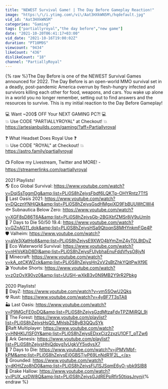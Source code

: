```yaml
---
title: "NEWEST Survival Game! | The Day Before Gameplay Reaction!"
image: "https:\/\/i.ytimg.com\/vi\/Aat3HXkWN5M\/hqdefault.jpg"
vid_id: "Aat3HXkWN5M"
categories: "Gaming"
tags: ["partiallyroyal","the day before","new game"]
date: "2021-10-20T06:41:17+03:00"
vid_date: "2021-10-16T19:00:02Z"
duration: "PT10M9S"
viewcount: "9434"
likeCount: "436"
dislikeCount: "18"
channel: "PartiallyRoyal"
---
```

{% raw %}The Day Before is one of the NEWEST Survival Games announced for 2022. The Day Before is an open-world MMO survival set in a deadly, post-pandemic America overrun by flesh-hungry infected and survivors killing each other for food, weapons, and cars. You wake up alone in a world you no longer remember, setting out to find answers and the resources to survive. This is my initial reaction to the Day Before Gameplay!<br /><br />💻 Want ~200$ OFF Your NEXT GAMING PC?!  💻<br />💥 Use CODE &quot;PARTIALLYROYAL&quot; at Checkout! 💥<br /><a rel="nofollow" target="blank" href="https://artesianbuilds.com/gaming/?aff=Partiallyroyal">https://artesianbuilds.com/gaming/?aff=Partiallyroyal</a><br /><br />❓ What Headset Does Royal Use ❓ <br />💥 Use CODE &quot;ROYAL&quot; at Checkout! 💥<br /> <a rel="nofollow" target="blank" href="https://astro.family/partiallyroyal">https://astro.family/partiallyroyal</a><br /><br />📺 Follow my Livestream, Twitter and MORE! - <a rel="nofollow" target="blank" href="https://streamerlinks.com/partiallyroyal">https://streamerlinks.com/partiallyroyal</a><br /><br />2021 Playlists!<br />🌎 Eco Global Survival: <a rel="nofollow" target="blank" href="https://www.youtube.com/watch?v=DqiSsTggmDg&amp;list=PLi0S8hZejysFbdf6LQKTp-OHYRntz7TfS">https://www.youtube.com/watch?v=DqiSsTggmDg&amp;list=PLi0S8hZejysFbdf6LQKTp-OHYRntz7TfS</a><br />🐛 Last Oasis 2021: <a rel="nofollow" target="blank" href="https://www.youtube.com/watch?v=DQcznYNHjQk&amp;list=PLi0S8hZejysGsdHMgxiXD9FbBUUWtCWi4">https://www.youtube.com/watch?v=DQcznYNHjQk&amp;list=PLi0S8hZejysGsdHMgxiXD9FbBUUWtCWi4</a><br />🐟 Subnautica Below Zero: <a rel="nofollow" target="blank" href="https://www.youtube.com/watch?v=XGF8sD86T6A&amp;list=PLi0S8hZejysGb-2BGXbfZMSr8jV9uUmIn">https://www.youtube.com/watch?v=XGF8sD86T6A&amp;list=PLi0S8hZejysGb-2BGXbfZMSr8jV9uUmIn</a><br />🧟 7 Days to Die 50/50 19.4: <a rel="nofollow" target="blank" href="https://www.youtube.com/watch?v=GZnAG11_dok&amp;list=PLi0S8hZejysHSa9QtoqnS8MHYnkmFGe4P">https://www.youtube.com/watch?v=GZnAG11_dok&amp;list=PLi0S8hZejysHSa9QtoqnS8MHYnkmFGe4P</a><br />🛡️ Valheim: <a rel="nofollow" target="blank" href="https://www.youtube.com/watch?v=aVe3jXatHo8&amp;list=PLi0S8hZejysE9XWO4bYmZmZ4yT0LBtDvZ">https://www.youtube.com/watch?v=aVe3jXatHo8&amp;list=PLi0S8hZejysE9XWO4bYmZmZ4yT0LBtDvZ</a><br />🌊 Eco Waterworld Survival: <a rel="nofollow" target="blank" href="https://www.youtube.com/watch?v=nHiVsKbD8DI&amp;list=PLi0S8hZejysFUIybhaEnuFddVfysO8jyN">https://www.youtube.com/watch?v=nHiVsKbD8DI&amp;list=PLi0S8hZejysFUIybhaEnuFddVfysO8jyN</a><br />🧱 Minecraft: <a rel="nofollow" target="blank" href="https://www.youtube.com/watch?v=kA_ptCKWZck&amp;list=PLi0S8hZejysHn2xV2sBtZhkYQitPwXf9E">https://www.youtube.com/watch?v=kA_ptCKWZck&amp;list=PLi0S8hZejysHn2xV2sBtZhkYQitPwXf9E</a><br />🎬 Youtube Shorts: <a rel="nofollow" target="blank" href="https://www.youtube.com/watch?v=zOzOvX90vz0&amp;list=UUSH-wXkB3v0N9MB2Y9rR2Pbkg">https://www.youtube.com/watch?v=zOzOvX90vz0&amp;list=UUSH-wXkB3v0N9MB2Y9rR2Pbkg</a><br /><br />2020 Playlists!<br />🌲 DayZ: <a rel="nofollow" target="blank" href="https://www.youtube.com/watch?v=vm5SOwU2Qks">https://www.youtube.com/watch?v=vm5SOwU2Qks</a><br />☢️ Rust: <a rel="nofollow" target="blank" href="https://www.youtube.com/watch?v=4yBF7T3sTA8">https://www.youtube.com/watch?v=4yBF7T3sTA8</a><br />🏜️ Last Oasis: <a rel="nofollow" target="blank" href="https://www.youtube.com/watch?v=P9MGcFE0oDQ&amp;list=PLi0S8hZejysGzdMtzaFdvTPZlMiRQl_9i">https://www.youtube.com/watch?v=P9MGcFE0oDQ&amp;list=PLi0S8hZejysGzdMtzaFdvTPZlMiRQl_9i</a><br />🌲 The Forest: <a rel="nofollow" target="blank" href="https://www.youtube.com/playlist?list=PLi0S8hZejysHsQ0_MhlsbZSByB3QQuSYk">https://www.youtube.com/playlist?list=PLi0S8hZejysHsQ0_MhlsbZSByB3QQuSYk</a><br />🚣Raft Multiplayer: <a rel="nofollow" target="blank" href="https://www.youtube.com/watch?v=HNHKlJ1SF0Y&amp;list=PLi0S8hZejysEDxxCiz2zxzU1OFT_pTZw6">https://www.youtube.com/watch?v=HNHKlJ1SF0Y&amp;list=PLi0S8hZejysEDxxCiz2zxzU1OFT_pTZw6</a><br />🦖 Ark Genesis: <a rel="nofollow" target="blank" href="https://www.youtube.com/playlist?list=PLi0S8hZejysHhjQdpyg1vUgkVY5vdysX7">https://www.youtube.com/playlist?list=PLi0S8hZejysHhjQdpyg1vUgkVY5vdysX7</a><br />🧟 7 Days to Die: <a rel="nofollow" target="blank" href="https://www.youtube.com/watch?v=jPMVMbf-kPM&amp;list=PLi0S8hZejysEj0GBSTjvP69LnNdR1F2L_">https://www.youtube.com/watch?v=jPMVMbf-kPM&amp;list=PLi0S8hZejysEj0GBSTjvP69LnNdR1F2L_</a><br />🐜 Grounded: <a rel="nofollow" target="blank" href="https://www.youtube.com/watch?v=dKHtZzo8hD0&amp;list=PLi0S8hZejysFlJ1SJSqmE6yO-ybk9SIB8">https://www.youtube.com/watch?v=dKHtZzo8hD0&amp;list=PLi0S8hZejysFlJ1SJSqmE6yO-ybk9SIB8</a><br />🌱 Drake Hallow: <a rel="nofollow" target="blank" href="https://www.youtube.com/watch?v=lPUX_szDW8Q&amp;list=PLi0S8hZejysGJdREPpRfir50tiqsJnyni">https://www.youtube.com/watch?v=lPUX_szDW8Q&amp;list=PLi0S8hZejysGJdREPpRfir50tiqsJnyni</a>{% endraw %}
